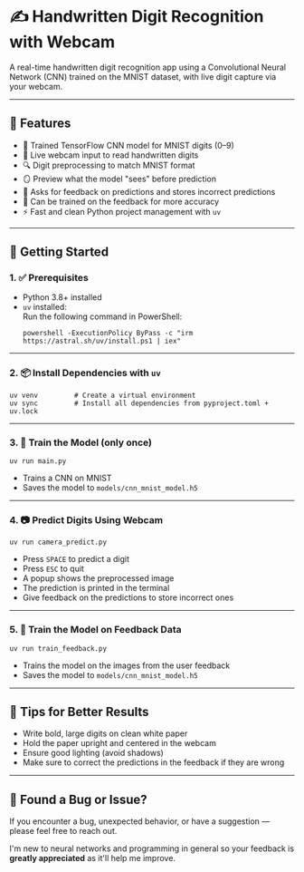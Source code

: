 # ✍️ Handwritten Digit Recognition with Webcam

A real-time handwritten digit recognition app using a Convolutional Neural Network (CNN) trained on the MNIST dataset, with live digit capture via your webcam.  

---

## 📸 Features

- 🧠 Trained TensorFlow CNN model for MNIST digits (0–9)
- 🎥 Live webcam input to read handwritten digits
- 🔍 Digit preprocessing to match MNIST format
- 🪞 Preview what the model "sees" before prediction
- 📝 Asks for feedback on predictions and stores incorrect predictions
- 🧠 Can be trained on the feedback for more accuracy
- ⚡ Fast and clean Python project management with `uv`

---

## 🚀 Getting Started

### 1. ✅ Prerequisites

- Python 3.8+ installed
- `uv` installed:  
  Run the following command in PowerShell:
  ```
  powershell -ExecutionPolicy ByPass -c "irm https://astral.sh/uv/install.ps1 | iex"
  ```
---

### 2. 📦 Install Dependencies with `uv`

```
uv venv         # Create a virtual environment
uv sync         # Install all dependencies from pyproject.toml + uv.lock
```

---

### 3. 🧠 Train the Model (only once)

```
uv run main.py
```

* Trains a CNN on MNIST
* Saves the model to `models/cnn_mnist_model.h5`

---

### 4. 📷 Predict Digits Using Webcam

```
uv run camera_predict.py
```

* Press `SPACE` to predict a digit
* Press `ESC` to quit
* A popup shows the preprocessed image
* The prediction is printed in the terminal
* Give feedback on the predictions to store incorrect ones

---

### 5. 🧠 Train the Model on Feedback Data

```
uv run train_feedback.py
```

* Trains the model on the images from the user feedback
* Saves the model to `models/cnn_mnist_model.h5`

---

## 📌 Tips for Better Results

* Write bold, large digits on clean white paper
* Hold the paper upright and centered in the webcam
* Ensure good lighting (avoid shadows)
* Make sure to correct the predictions in the feedback if they are wrong

---

## 🐞 Found a Bug or Issue?

If you encounter a bug, unexpected behavior, or have a suggestion — please feel free to reach out.

I'm new to neural networks and programming in general so your feedback is **greatly appreciated** as it'll help me improve.